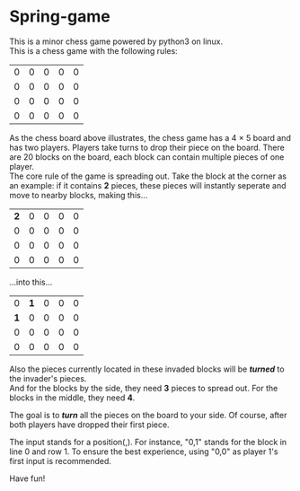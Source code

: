 # Spring-game
  This is a minor chess game powered by python3 on linux.  
  This is a chess game with the following rules:  

|  |  |  |  |  |
| - | - | - | - | - |
| 0 | 0 | 0 | 0 | 0 |
| 0 | 0 | 0 | 0 | 0 |
| 0 | 0 | 0 | 0 | 0 |
| 0 | 0 | 0 | 0 | 0 |

  As the chess board above illustrates, the chess game has a 4 × 5 board and has two players. Players take turns to drop their piece on the board. There are 20 blocks on the board, each block can contain multiple pieces of one player.  
The core rule of the game is spreading out. Take the block at the corner as an example: if it contains **2** pieces, these pieces will instantly seperate and move to nearby blocks, making this...

|  |  |  |  |  |
| - | - | - | - | - |
| **2** | 0 | 0 | 0 | 0 |
| 0 | 0 | 0 | 0 | 0 |
| 0 | 0 | 0 | 0 | 0 |
| 0 | 0 | 0 | 0 | 0 |

  ...into this...

|  |  |  |  |  |
| - | - | - | - | - |
| 0 | **1** | 0 | 0 | 0 |
| **1** | 0 | 0 | 0 | 0 |
| 0 | 0 | 0 | 0 | 0 |
| 0 | 0 | 0 | 0 | 0 |

  Also the pieces currently located in these invaded blocks will be ***turned*** to the invader's pieces.  
And for the blocks by the side, they need **3** pieces to spread out. For the blocks in the middle, they need **4**.  

  The goal is to ***turn*** all the pieces on the board to your side. Of course, after both players have dropped their first piece.  

  The input stands for a position(<line>,<row>). For instance, "0,1" stands for the block in line 0 and row 1. To ensure the best experience, using "0,0" as player 1's first input is recommended.  
  
  Have fun!
